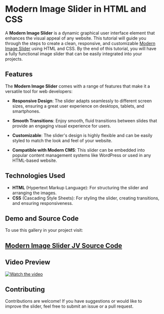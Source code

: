 # Modern Image Slider in HTML and CSS

A **Modern Image Slider** is a dynamic graphical user interface element that enhances the visual appeal of any website. This tutorial will guide you through the steps to create a clean, responsive, and customizable <a href="https://jvcodes.com/modern-image-slider-in-html-css/" >Modern Image Slider</a> using HTML and CSS. By the end of this tutorial, you will have a fully functional image slider that can be easily integrated into your projects.

## Features

The **Modern Image Slider** comes with a range of features that make it a versatile tool for web developers:

- **Responsive Design**: The slider adapts seamlessly to different screen sizes, ensuring a great user experience on desktops, tablets, and smartphones.
  
- **Smooth Transitions**: Enjoy smooth, fluid transitions between slides that provide an engaging visual experience for users.
  
- **Customizable**: The slider's design is highly flexible and can be easily styled to match the look and feel of your website.

- **Compatible with Modern CMS**: This slider can be embedded into popular content management systems like WordPress or used in any HTML-based website.

## Technologies Used

- **HTML** (Hypertext Markup Language): For structuring the slider and arranging the images.
- **CSS** (Cascading Style Sheets): For styling the slider, creating transitions, and ensuring responsiveness.

## Demo and Source Code

To use this gallery in your project visit:

## <a href="https://jvcodes.com/modern-image-slider-in-html-css/" >Modern Image Slider JV Source Code</a>

## Video Preview

[![Watch the video](https://img.youtube.com/vi/4lyTSzQz6SE/0.jpg)](https://www.youtube.com/watch?v=4lyTSzQz6SE)


## Contributing

Contributions are welcome! If you have suggestions or would like to improve the slider, feel free to submit an issue or a pull request.
